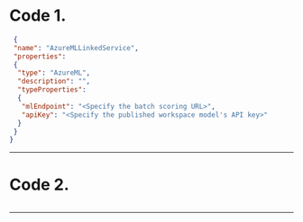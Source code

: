 # Code 1.
```json
 {    
 "name": "AzureMLLinkedService",    
 "properties": 
 {        
  "type": "AzureML",        
  "description": "",        
  "typeProperties": 
  {            
   "mlEndpoint": "<Specify the batch scoring URL>",            
   "apiKey": "<Specify the published workspace model's API key>"        
  }    
 }
}
```
----
# Code 2.
```json

```
----


